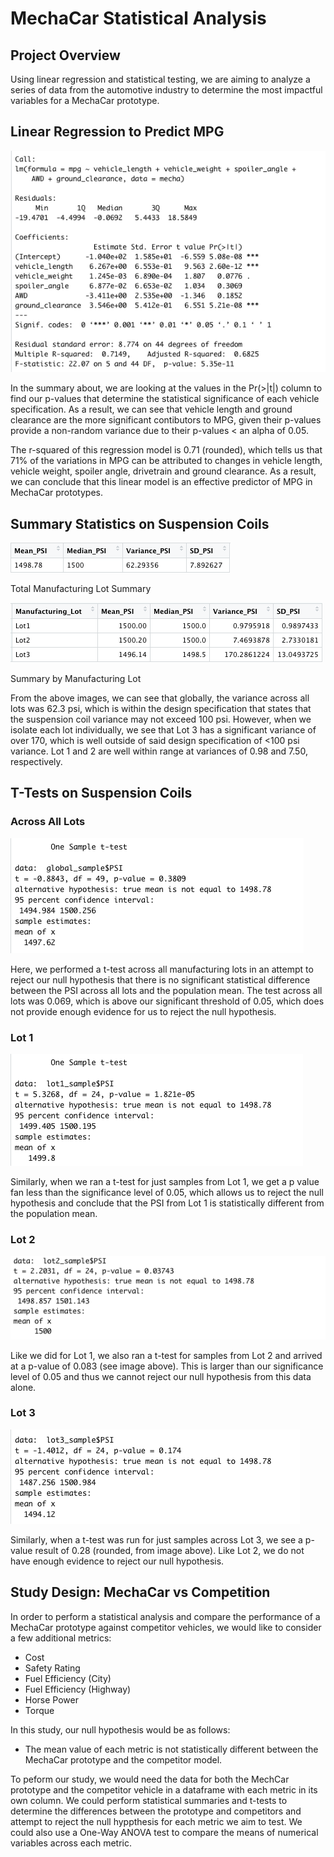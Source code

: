 # MechaCar Statistical Analysis

## Project Overview

Using linear regression and statistical testing, we are aiming to analyze a series of data from the automotive industry to determine the most impactful variables for a MechaCar prototype.

## Linear Regression to Predict MPG

![Linear Regression](Images/Linear_Regression_MPG.png)

In the summary about, we are looking at the values in the Pr(>|t|) column to find our p-values that determine the statistical significance of each vehicle specification. As a result, we can see that vehicle length and ground clearance are the more significant contibutors to MPG, given their p-values provide a non-random variance due to their p-values < an alpha of 0.05.

The r-squared of this regression model is 0.71 (rounded), which tells us that 71% of the variations in MPG can be attributed to changes in vehicle length, vehicle weight, spoiler angle, drivetrain and ground clearance. As a result, we can conclude that this linear model is an effective predictor of MPG in MechaCar prototypes.

## Summary Statistics on Suspension Coils

![Total_Summary](Images/Total_Summary.png)

Total Manufacturing Lot Summary

![Lot_Summary](Images/Lot_Summary.png)

Summary by Manufacturing Lot

From the above images, we can see that globally, the variance across all lots was 62.3 psi, which is within the design specification that states that the suspension coil variance may not exceed 100 psi. However, when we isolate each lot individually, we see that Lot 3 has a significant variance of over 170, which is well outside of said design specification of <100 psi variance. Lot 1 and 2 are well within range at variances of 0.98 and 7.50, respectively.

## T-Tests on Suspension Coils

### Across All Lots
![Global T-Test](Images/Global_ttest.png)

Here, we performed a t-test across all manufacturing lots in an attempt to reject our null hypothesis that there is no significant statistical difference between the PSI across all lots and the population mean. The test across all lots was 0.069, which is above our significant threshold of 0.05, which does not provide enough evidence for us to reject the null hypothesis.

### Lot 1
![Lot 1](Images/lot1_ttest.png)

Similarly, when we ran a t-test for just samples from Lot 1, we get a p value fan less than the significance level of 0.05, which allows us to reject the null hypothesis and conclude that the PSI from Lot 1 is statistically different from the population mean.

### Lot 2
![Lot 2](Images/lot2_ttest.png)

Like we did for Lot 1, we also ran a t-test for samples from Lot 2 and arrived at a p-value of 0.083 (see image above). This is larger than our significance level of 0.05 and thus we cannot reject our null hypothesis from this data alone.

### Lot 3
![Lot 3](Images/lot3_ttest.png)

Similarly, when a t-test was run for just samples across Lot 3, we see a p-value result of 0.28 (rounded, from image above). Like Lot 2, we do not have enough evidence to reject our null hypothesis.

## Study Design: MechaCar vs Competition

In order to perform a statistical analysis and compare the performance of a MechaCar prototype against competitor vehicles, we would like to consider a few additional metrics:
- Cost
- Safety Rating
- Fuel Efficiency (City)
- Fuel Efficiency (Highway)
- Horse Power
- Torque

In this study, our null hypothesis would be as follows:
- The mean value of each metric is not statistically different between the MechaCar prototype and the competitor model.

To peform our study, we would need the data for both the MechCar prototype and the competitor vehicle in a dataframe with each metric in its own column. We could perform statistical summaries and t-tests to determine the differences between the prototype and competitors and attempt to reject the null hyppthesis for each metric we aim to test. We could also use a One-Way ANOVA test to compare the means of numerical variables across each metric.
